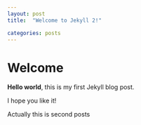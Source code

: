 ```yaml
---
layout: post
title:  "Welcome to Jekyll 2!"

categories: posts
---
```


# Welcome

**Hello world**, this is my first Jekyll blog post.

I hope you like it!

Actually this is second posts
